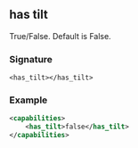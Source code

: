 ## has tilt

True/False. Default is False.


### Signature

`<has_tilt></has_tilt>`


### Example

```xml
<capabilities>
    <has_tilt>false</has_tilt>
</capabilities>
```
